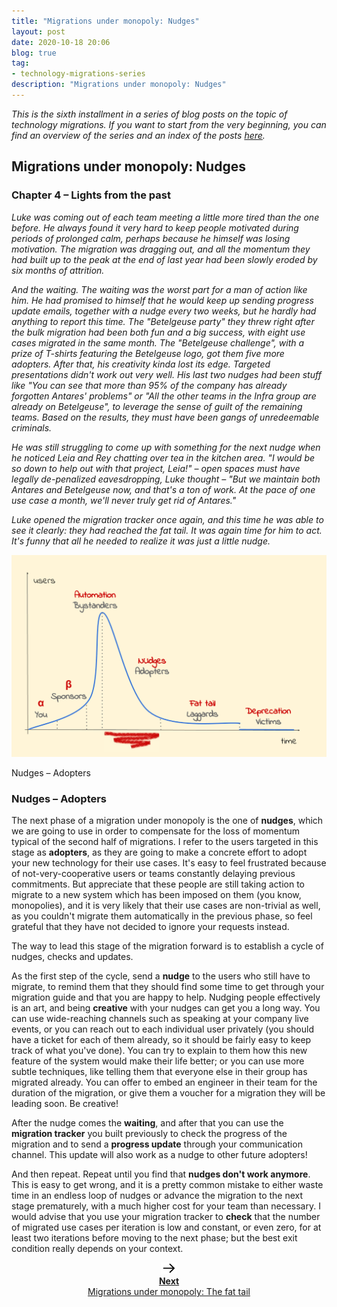 ```yaml
---
title: "Migrations under monopoly: Nudges"
layout: post
date: 2020-10-18 20:06
blog: true
tag:
- technology-migrations-series
description: "Migrations under monopoly: Nudges"
---
```


_This is the sixth installment in a series of blog posts on the topic of technology migrations. If you want to start from the very beginning, you can find an overview of the series and an index of the posts [here](https://poros.github.io/technology-migrations-series/)._

## Migrations under monopoly: Nudges

### Chapter 4 – Lights from the past

_Luke was coming out of each team meeting a little more tired than the one before. He always found it very hard to keep people motivated during periods of prolonged calm, perhaps because he himself was losing motivation. The migration was dragging out, and all the momentum they had built up to the peak at the end of last year had been slowly eroded by six months of attrition._

_And the waiting. The waiting was the worst part for a man of action like him. He had promised to himself that he would keep up sending progress update emails, together with a nudge every two weeks, but he hardly had anything to report this time. The "Betelgeuse party" they threw right after the bulk migration had been both fun and a big success, with eight use cases migrated in the same month. The "Betelgeuse challenge", with a prize of T-shirts featuring the Betelgeuse logo, got them five more adopters. After that, his creativity kinda lost its edge. Targeted presentations didn't work out very well. His last two nudges had been stuff like "You can see that more than 95% of the company has already forgotten Antares' problems" or "All the other teams in the Infra group are already on Betelgeuse", to leverage the sense of guilt of the remaining teams. Based on the results, they must have been gangs of unredeemable criminals._

_He was still struggling to come up with something for the next nudge when he noticed Leia and Rey chatting over tea in the kitchen area. "I would be so down to help out with that project, Leia!" – open spaces must have legally de-penalized eavesdropping, Luke thought – "But we maintain both Antares and Betelgeuse now, and that's a ton of work. At the pace of one use case a month, we'll never truly get rid of Antares."_

_Luke opened the migration tracker once again, and this time he was able to see it clearly: they had reached the fat tail. It was again time for him to act. It's funny that all he needed to realize it was just a little nudge._

![Nudges](/assets/images/migrations_under_monopoly_4.png)
<figcaption class="caption">Nudges – Adopters</figcaption>

### Nudges – Adopters

The next phase of a migration under monopoly is the one of **nudges**, which we are going to use in order to compensate for the loss of momentum typical of the second half of migrations. I refer to the users targeted in this stage as **adopters**, as they are going to make a concrete effort to adopt your new technology for their use cases. It's easy to feel frustrated because of not-very-cooperative users or teams constantly delaying previous commitments. But appreciate that these people are still taking action to migrate to a new system which has been imposed on them (you know, monopolies), and it is very likely that their use cases are non-trivial as well, as you couldn't migrate them automatically in the previous phase, so feel grateful that they have not decided to ignore your requests instead.

The way to lead this stage of the migration forward is to establish a cycle of nudges, checks and updates.

As the first step of the cycle, send a **nudge** to the users who still have to migrate, to remind them that they should find some time to get through your migration guide and that you are happy to help. Nudging people effectively is an art, and being **creative** with your nudges can get you a long way. You can use wide-reaching channels such as speaking at your company live events, or you can reach out to each individual user privately (you should have a ticket for each of them already, so it should be fairly easy to keep track of what you've done). You can try to explain to them how this new feature of the system would make their life better; or you can use more subtle techniques, like telling them that everyone else in their group has migrated already. You can offer to embed an engineer in their team for the duration of the migration, or give them a voucher for a migration they will be leading soon. Be creative!

After the nudge comes the **waiting**, and after that you can use the **migration tracker** you built previously to check the progress of the migration and to send a **progress update** through your communication channel. This update will also work as a nudge to other future adopters!

And then repeat. Repeat until you find that **nudges don't work anymore**. This is easy to get wrong, and it is a pretty common mistake to either waste time in an endless loop of nudges or advance the migration to the next stage prematurely, with a much higher cost for your team than necessary. I would advise that you use your migration tracker to **check** that the number of migrated use cases per iteration is low and constant, or even zero, for at least two iterations before moving to the next phase; but the best exit condition really depends on your context.

<div align="center">
<a class="next-arrow" href="https://poros.github.io/mum-the-fat-tail/">
<img style="max-width:5%" src="/assets/images/next_arrow.png" alt="Next">
<b><figcaption class="caption">Next</figcaption></b>
<figcaption class="caption">Migrations under monopoly: The fat tail</figcaption>
</a>
</div>
